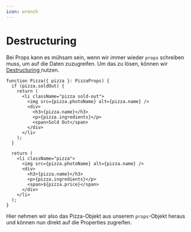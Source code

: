 ```yaml
---
icon: wrench
---
```


# Destructuring

Bei Props kann es mühsam sein, wenn wir immer wieder `props` schreiben muss, um auf die Daten zuzugreifen. Um das zu lösen, können wir [Destructuring ](https://developer.mozilla.org/en-US/docs/Web/JavaScript/Reference/Operators/Destructuring\_assignment)nutzen.

```tsx
function Pizza({ pizza }: PizzaProps) {
  if (pizza.soldOut) {
    return (
      <li className="pizza sold-out">
        <img src={pizza.photoName} alt={pizza.name} />
        <div>
          <h3>{pizza.name}</h3>
          <p>{pizza.ingredients}</p>
          <span>Sold Out</span>
        </div>
      </li>
    );
  }

  return (
    <li className="pizza">
      <img src={pizza.photoName} alt={pizza.name} />
      <div>
        <h3>{pizza.name}</h3>
        <p>{pizza.ingredients}</p>
        <span>${pizza.price}</span>
      </div>
    </li>
  );
}
```

Hier nehmen wir also das Pizza-Objekt aus unserem `props`-Objekt heraus und können nun direkt auf die Properties zugreifen.

